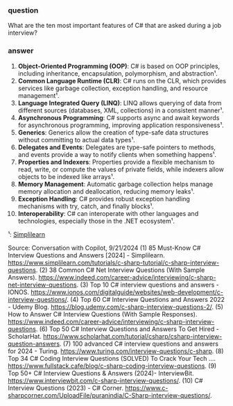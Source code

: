 ### question
What are the ten most important features of C# that are asked during a job interview? 

### answer
1. **Object-Oriented Programming (OOP)**: C# is based on OOP principles, including inheritance, encapsulation, polymorphism, and abstraction¹.
2. **Common Language Runtime (CLR)**: C# runs on the CLR, which provides services like garbage collection, exception handling, and resource management¹.
3. **Language Integrated Query (LINQ)**: LINQ allows querying of data from different sources (databases, XML, collections) in a consistent manner¹.
4. **Asynchronous Programming**: C# supports async and await keywords for asynchronous programming, improving application responsiveness¹.
5. **Generics**: Generics allow the creation of type-safe data structures without committing to actual data types¹.
6. **Delegates and Events**: Delegates are type-safe pointers to methods, and events provide a way to notify clients when something happens¹.
7. **Properties and Indexers**: Properties provide a flexible mechanism to read, write, or compute the values of private fields, while indexers allow objects to be indexed like arrays¹.
8. **Memory Management**: Automatic garbage collection helps manage memory allocation and deallocation, reducing memory leaks¹.
9. **Exception Handling**: C# provides robust exception handling mechanisms with try, catch, and finally blocks¹.
10. **Interoperability**: C# can interoperate with other languages and technologies, especially those in the .NET ecosystem¹.

¹: [Simplilearn](https://www.simplilearn.com/tutorials/c-sharp-tutorial/c-sharp-interview-questions)

Source: Conversation with Copilot, 9/21/2024
(1) 85 Must-Know C# Interview Questions and Answers [2024] - Simplilearn. https://www.simplilearn.com/tutorials/c-sharp-tutorial/c-sharp-interview-questions.
(2) 38 Common C# Net Interview Questions (With Sample Answers). https://www.indeed.com/career-advice/interviewing/c-sharp-net-interview-questions.
(3) Top 10 C# interview questions and answers - IONOS. https://www.ionos.com/digitalguide/websites/web-development/c-interview-questions/.
(4) Top 60 C# Interview Questions and Answers 2022 - Udemy Blog. https://blog.udemy.com/c-sharp-interview-questions-2/.
(5) How to Answer C# Interview Questions (With Sample Responses). https://www.indeed.com/career-advice/interviewing/c-sharp-interview-questions.
(6) Top 50 C# Interview Questions and Answers To Get Hired - ScholarHat. https://www.scholarhat.com/tutorial/csharp/csharp-interview-question-answers.
(7) 100 advanced C# interview questions and answers for 2024 - Turing. https://www.turing.com/interview-questions/c-sharp.
(8) Top 34 C# Coding Interview Questions (SOLVED) To Crack Your Tech .... https://www.fullstack.cafe/blog/c-sharp-coding-interview-questions.
(9) Top 50+ C# Interview Questions & Answers (2024)- InterviewBit. https://www.interviewbit.com/c-sharp-interview-questions/.
(10) C# Interview Questions (2023) - C# Corner. https://www.c-sharpcorner.com/UploadFile/puranindia/C-Sharp-interview-questions/.